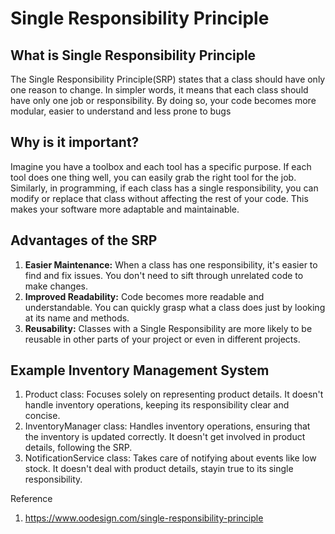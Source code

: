# Single Responsibility Principle

## What is Single Responsibility Principle

The Single Responsibility Principle(SRP) states that a class should have only one reason to change. 
In simpler words, it means that each class should have only one job or responsibility.
By doing so, your code becomes more modular, easier to understand and less prone to bugs

## Why is it important?
Imagine you have a toolbox and each tool has a specific purpose. If each tool does one thing well, you can easily grab the right tool for the job.
Similarly, in programming, if each class has a single responsibility, you can modify or replace that class without affecting the rest of your code.
This makes your software more adaptable and maintainable.

## Advantages of the SRP
1. **Easier Maintenance:** When a class has one responsibility, it's easier to find and fix issues.
You don't need to sift through unrelated code to make changes.
2. **Improved Readability:** Code becomes more readable and understandable. You can quickly grasp what a class does just by looking at its name and methods.
3. **Reusability:** Classes with a Single Responsibility are more likely to be reusable in other parts of your project or even in different projects.

## Example Inventory Management System

1. Product class: Focuses solely on representing product details. It doesn't handle inventory operations, keeping its responsibility clear and concise.
2. InventoryManager class: Handles inventory operations, ensuring that the inventory is updated correctly. It doesn't get involved in product details, following the SRP.
3. NotificationService class: Takes care of notifying about events like low stock. It doesn't deal with product details, stayin true to its single responsibility.

Reference
1. https://www.oodesign.com/single-responsibility-principle
